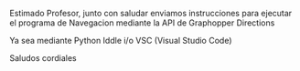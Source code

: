 Estimado Profesor, junto con saludar enviamos instrucciones para 
ejecutar el programa de Navegacion mediante la API de Graphopper Directions

Ya sea mediante Python Iddle i/o VSC (Visual Studio Code) 

Saludos cordiales
